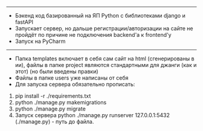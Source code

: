 ------------------------------------------------------------------------------------------------
- Бэкенд код базированный на ЯП Python с библиотеками django и fastAPI
- Запускает сервер, но дальше регистрации/авторизации на сайте не пройдёт по причине не подключения backend'a к frontend'у
- Запуск на PyCharm

------------------------------------------------------------------------------------------------

- Папка templates включает в себя сам сайт на html (сгенерированы в ии), файлы в папке project являются стандартными для джанги (как и этот) (но были введены правки)
- Файлы в папке users уже написаны от себя
- Для запуска сервера обязательно прописать:
1) pip install -r ./requirements.txt
2) python ./manage.py makemigrations
3) python ./manage.py migrate
4) Запуск сервера python ./manage.py runserver 127.0.0.1:5432 (./manage.py) - путь до файла.
